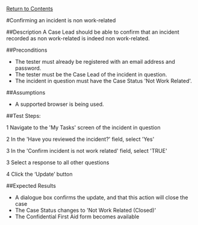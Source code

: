 [Return to Contents](https://github.com/infojam-james/test-cases/blob/master/Contents.md)

#Confirming an incident is non work-related

##Description
A Case Lead should be able to confirm that an incident recorded as non work-related is indeed non work-related.

##Preconditions
+ The tester must already be registered with an email address and password.
+ The tester must be the Case Lead of the incident in question.
+ The incident in question must have the Case Status 'Not Work Related'.

##Assumptions
+ A supported browser is being used.

##Test Steps:

1 Navigate to the 'My Tasks' screen of the incident in question

2 In the 'Have you reviewed the incident?' field, select 'Yes'

3 In the 'Confirm incident is not work related' field, select 'TRUE'

3 Select a response to all other questions

4 Click the ‘Update’ button

##Expected Results
+ A dialogue box confirms the update, and that this action will close the case
+ The Case Status changes to 'Not Work Related (Closed)'
+ The Confidential First Aid form becomes available
